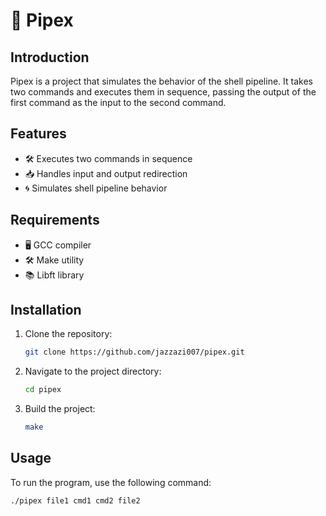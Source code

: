 # 🚀 Pipex

## Introduction
Pipex is a project that simulates the behavior of the shell pipeline. It takes two commands and executes them in sequence, passing the output of the first command as the input to the second command.

## Features
- 🛠️ Executes two commands in sequence
- 📥 Handles input and output redirection
- 🌀 Simulates shell pipeline behavior

## Requirements
- 🖥️ GCC compiler
- 🛠️ Make utility
- 📚 Libft library

## Installation
1. Clone the repository:
    ```sh
    git clone https://github.com/jazzazi007/pipex.git
    ```
2. Navigate to the project directory:
    ```sh
    cd pipex
    ```
3. Build the project:
    ```sh
    make
    ```

## Usage
To run the program, use the following command:
```sh
./pipex file1 cmd1 cmd2 file2